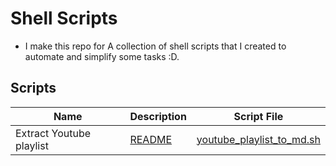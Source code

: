 # Shell Scripts 
- I make this repo for A collection of shell scripts that I created to automate and simplify some tasks :D.

## Scripts

| Name               | Description                                      | Script File                                            |
| ------------------------- | ------------------------------------------------ | ------------------------------------------------------ |
| Extract Youtube playlist | [README](ExtractYoutubePlaylist/README.md) | [youtube_playlist_to_md.sh](ExtractYoutubePlaylist/youtube_playlist_to_md.sh) |